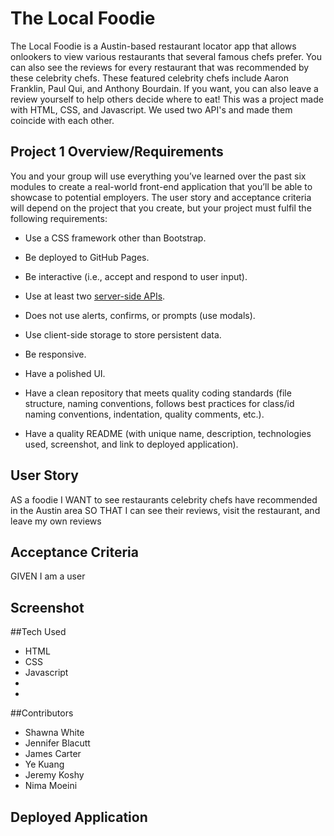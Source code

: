 # The Local Foodie
The Local Foodie is a Austin-based restaurant locator app that allows onlookers to view various restaurants that several famous chefs prefer. You can also see the reviews for every restaurant that was recommended by these celebrity chefs. These featured celebrity chefs include Aaron Franklin, Paul Qui, and Anthony Bourdain. If you want, you can also leave a review yourself to help others decide where to eat! This was a project made with HTML, CSS, and Javascript. We used two API's and made them coincide with each other.

## Project 1 Overview/Requirements
You and your group will use everything you’ve learned over the past six modules to create a real-world front-end application that you’ll be able to showcase to potential employers. The user story and acceptance criteria will depend on the project that you create, but your project must fulfil the following requirements:

* Use a CSS framework other than Bootstrap.

* Be deployed to GitHub Pages.

* Be interactive (i.e., accept and respond to user input).

* Use at least two [server-side APIs](https://coding-boot-camp.github.io/full-stack/apis/api-resources).

* Does not use alerts, confirms, or prompts (use modals).

* Use client-side storage to store persistent data.

* Be responsive.

* Have a polished UI.

* Have a clean repository that meets quality coding standards (file structure, naming conventions, follows best practices for class/id naming conventions, indentation, quality comments, etc.).

* Have a quality README (with unique name, description, technologies used, screenshot, and link to deployed application).

## User Story
AS a foodie
I WANT to see restaurants celebrity chefs have recommended in the Austin area
SO THAT I can see their reviews, visit the restaurant, and leave my own reviews

## Acceptance Criteria
GIVEN I am a user

## Screenshot

##Tech Used
* HTML
* CSS
* Javascript
*
*

##Contributors
* Shawna White
* Jennifer Blacutt
* James Carter
* Ye Kuang
* Jeremy Koshy
* Nima Moeini

## Deployed Application
